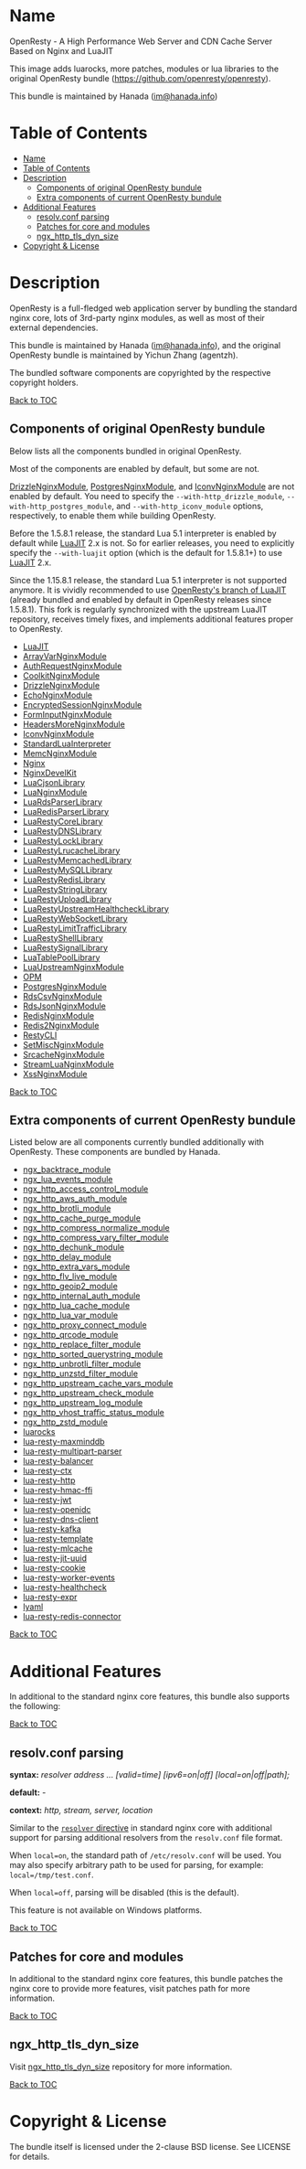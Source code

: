 Name
====

OpenResty - A High Performance Web Server and CDN Cache Server Based on Nginx and LuaJIT

This image adds luarocks, more patches, modules or lua libraries to the original OpenResty bundle (https://github.com/openresty/openresty).

This bundle is maintained by Hanada (im@hanada.info)

Table of Contents
=================

- [Name](#name)
- [Table of Contents](#table-of-contents)
- [Description](#description)
  - [Components of original OpenResty bundule](#components-of-original-openresty-bundule)
  - [Extra components of current OpenResty bundule](#extra-components-of-current-openresty-bundule)
- [Additional Features](#additional-features)
  - [resolv.conf parsing](#resolvconf-parsing)
  - [Patches for core and modules](#patches-for-core-and-modules)
  - [ngx\_http\_tls\_dyn\_size](#ngx_http_tls_dyn_size)
- [Copyright \& License](#copyright--license)

Description
===========

OpenResty is a full-fledged web application server by bundling the standard nginx core, lots of 3rd-party nginx modules, as well as most of their external dependencies.

This bundle is maintained by Hanada (im@hanada.info), and the original OpenResty bundle is maintained by Yichun Zhang (agentzh).

The bundled software components are copyrighted by the respective copyright holders.

[Back to TOC](#table-of-contents)

Components of original OpenResty bundule
--------------------

Below lists all the components bundled in original OpenResty.

Most of the components are enabled by default, but some are not.

[DrizzleNginxModule](https://openresty.org/en/drizzle-nginx-module.html), [PostgresNginxModule](https://openresty.org/en/postgres-nginx-module.html), and [IconvNginxModule](https://openresty.org/en/iconv-nginx-module.html) are not enabled by default. You need to specify the `--with-http_drizzle_module`, `--with-http_postgres_module`, and `--with-http_iconv_module` options, respectively, to enable them while building OpenResty.

Before the 1.5.8.1 release, the standard Lua 5.1 interpreter is enabled by default while [LuaJIT](https://openresty.org/en/luajit.html) 2.x is not. So for earlier releases, you need to explicitly specify the `--with-luajit` option (which is the default for 1.5.8.1+) to use [LuaJIT](https://openresty.org/en/luajit.html) 2.x.

Since the 1.15.8.1 release, the standard Lua 5.1 interpreter is not supported anymore. It is vividly recommended to use [OpenResty's branch of LuaJIT](https://github.com/openresty/luajit2) (already bundled and enabled by default in OpenResty releases since 1.5.8.1). This fork is regularly synchronized with the upstream LuaJIT repository, receives timely fixes, and implements additional features proper to OpenResty.

* [LuaJIT](https://openresty.org/en/luajit.html)
* [ArrayVarNginxModule](https://openresty.org/en/array-var-nginx-module.html)
* [AuthRequestNginxModule](https://openresty.org/en/auth-request-nginx-module.html)
* [CoolkitNginxModule](https://openresty.org/en/coolkit-nginx-module.html)
* [DrizzleNginxModule](https://openresty.org/en/drizzle-nginx-module.html)
* [EchoNginxModule](https://openresty.org/en/echo-nginx-module.html)
* [EncryptedSessionNginxModule](https://openresty.org/en/encrypted-session-nginx-module.html)
* [FormInputNginxModule](https://openresty.org/en/form-input-nginx-module.html)
* [HeadersMoreNginxModule](https://openresty.org/en/headers-more-nginx-module.html)
* [IconvNginxModule](https://openresty.org/en/iconv-nginx-module.html)
* [StandardLuaInterpreter](https://openresty.org/en/standard-lua-interpreter.html)
* [MemcNginxModule](https://openresty.org/en/memc-nginx-module.html)
* [Nginx](https://openresty.org/en/nginx.html)
* [NginxDevelKit](https://openresty.org/en/nginx-devel-kit.html)
* [LuaCjsonLibrary](https://openresty.org/en/lua-cjson-library.html)
* [LuaNginxModule](https://openresty.org/en/lua-nginx-module.html)
* [LuaRdsParserLibrary](https://openresty.org/en/lua-rds-parser-library.html)
* [LuaRedisParserLibrary](https://openresty.org/en/lua-redis-parser-library.html)
* [LuaRestyCoreLibrary](https://openresty.org/en/lua-resty-core-library.html)
* [LuaRestyDNSLibrary](https://openresty.org/en/lua-resty-dns-library.html)
* [LuaRestyLockLibrary](https://openresty.org/en/lua-resty-lock-library.html)
* [LuaRestyLrucacheLibrary](https://openresty.org/en/lua-resty-lrucache-library.html)
* [LuaRestyMemcachedLibrary](https://openresty.org/en/lua-resty-memcached-library.html)
* [LuaRestyMySQLLibrary](https://openresty.org/en/lua-resty-mysql-library.html)
* [LuaRestyRedisLibrary](https://openresty.org/en/lua-resty-redis-library.html)
* [LuaRestyStringLibrary](https://openresty.org/en/lua-resty-string-library.html)
* [LuaRestyUploadLibrary](https://openresty.org/en/lua-resty-upload-library.html)
* [LuaRestyUpstreamHealthcheckLibrary](https://openresty.org/en/lua-resty-upstream-healthcheck-library.html)
* [LuaRestyWebSocketLibrary](https://openresty.org/en/lua-resty-web-socket-library.html)
* [LuaRestyLimitTrafficLibrary](https://openresty.org/en/https://github.com/openresty/lua-resty-limit-traffic)
* [LuaRestyShellLibrary](https://openresty.org/en/https://github.com/openresty/lua-resty-shell)
* [LuaRestySignalLibrary](https://openresty.org/en/https://github.com/openresty/lua-resty-signal)
* [LuaTablePoolLibrary](https://openresty.org/en/https://github.com/openresty/lua-tablepool)
* [LuaUpstreamNginxModule](https://openresty.org/en/lua-upstream-nginx-module.html)
* [OPM](https://openresty.org/en/https://github.com/openresty/opm#readme)
* [PostgresNginxModule](https://openresty.org/en/postgres-nginx-module.html)
* [RdsCsvNginxModule](https://openresty.org/en/rds-csv-nginx-module.html)
* [RdsJsonNginxModule](https://openresty.org/en/rds-json-nginx-module.html)
* [RedisNginxModule](https://openresty.org/en/redis-nginx-module.html)
* [Redis2NginxModule](https://openresty.org/en/redis-2-nginx-module.html)
* [RestyCLI](https://openresty.org/en/resty-cli.html)
* [SetMiscNginxModule](https://openresty.org/en/set-misc-nginx-module.html)
* [SrcacheNginxModule](https://openresty.org/en/srcache-nginx-module.html)
* [StreamLuaNginxModule](https://openresty.org/en/https://github.com/openresty/stream-lua-nginx-module#readme)
* [XssNginxModule](https://openresty.org/en/xss-nginx-module.html)

[Back to TOC](#table-of-contents)

Extra components of current OpenResty bundule
--------------------

Listed below are all components currently bundled additionally with OpenResty. These components are bundled by Hanada.

* [ngx_backtrace_module](https://github.com/alibaba/tengine/tree/master/modules/ngx_backtrace_module)
* [ngx_lua_events_module](https://github.com/Kong/lua-resty-events)
* [ngx_http_access_control_module](https://git.hanada.info/hanada/ngx_http_access_control_module)
* [ngx_http_aws_auth_module](https://git.hanada.info/hanada/ngx_http_aws_auth_module)
* [ngx_http_brotli_module](https://github.com/google/ngx_brotli)
* [ngx_http_cache_purge_module](https://github.com/nginx-modules/ngx_cache_purge)
* [ngx_http_compress_normalize_module](https://git.hanada.info/hanada/ngx_http_compress_normalize_module)
* [ngx_http_compress_vary_filter_module](https://git.hanada.info/hanada/ngx_http_compress_vary_filter_module)
* [ngx_http_dechunk_module](https://git.hanada.info/hanada/ngx_http_dechunk_module)
* [ngx_http_delay_module](https://git.hanada.info/hanada/ngx_http_delay_module)
* [ngx_http_extra_vars_module](https://git.hanada.info/hanada/ngx_http_extra_vars_module)
* [ngx_http_flv_live_module](https://github.com/winshining/nginx-http-flv-module)
* [ngx_http_geoip2_module](https://github.com/leev/ngx_http_geoip2_module)
* [ngx_http_internal_auth_module](https://git.hanada.info/hanada/ngx_http_internal_auth_module)
* [ngx_http_lua_cache_module](https://github.com/AlticeLabsProjects/lua-upstream-cache-nginx-module)
* [ngx_http_lua_var_module](https://github.com/api7/lua-var-nginx-module)
* [ngx_http_proxy_connect_module](https://github.com/chobits/ngx_http_proxy_connect_module)
* [ngx_http_qrcode_module](https://github.com/soulteary/ngx_http_qrcode_module)
* [ngx_http_replace_filter_module](https://github.com/openresty/replace-filter-nginx-module)
* [ngx_http_sorted_querystring_module](https://git.hanada.info/hanada/ngx_http_sorted_querystring_module)
* [ngx_http_unbrotli_filter_module](https://git.hanada.info/hanada/ngx_http_unbrotli_filter_module)
* [ngx_http_unzstd_filter_module](https://git.hanada.info/hanada/ngx_http_unzstd_filter_module)
* [ngx_http_upstream_cache_vars_module](https://git.hanada.info/hanada/ngx_http_upstream_cache_vars_module)
* [ngx_http_upstream_check_module](https://github.com/yaoweibin/nginx_upstream_check_module)
* [ngx_http_upstream_log_module](https://git.hanada.info/hanada/ngx_http_upstream_log_module)
* [ngx_http_vhost_traffic_status_module](https://github.com/vozlt/nginx-module-vts)
* [ngx_http_zstd_module](https://git.hanada.info/hanada/ngx_http_zstd_module)
* [luarocks](https://luarocks.org/)
* [lua-resty-maxminddb](https://git.hanada.info/hanada/lua-resty-maxminddb)
* [lua-resty-multipart-parser](https://github.com/agentzh/lua-resty-multipart-parser)
* [lua-resty-balancer](https://github.com/openresty/lua-resty-balancer)
* [lua-resty-ctx](https://github.com/Kong/kong/blob/master/kong/resty/ctx.lua)
* [lua-resty-http](https://luarocks.org/modules/pintsized/lua-resty-http)
* [lua-resty-hmac-ffi](https://luarocks.org/modules/jkeys089/lua-resty-hmac-ffi)
* [lua-resty-jwt](https://luarocks.org/modules/cdbattags/lua-resty-jwt)
* [lua-resty-openidc](https://luarocks.org/modules/hanszandbelt/lua-resty-openidc)
* [lua-resty-dns-client](https://luarocks.org/modules/membphis/api7-lua-resty-dns-client)
* [lua-resty-kafka](https://luarocks.org/modules/doujiang24/lua-resty-kafka)
* [lua-resty-template](https://luarocks.org/modules/bungle/lua-resty-template)
* [lua-resty-mlcache](https://luarocks.org/modules/thibaultcha/lua-resty-mlcache)
* [lua-resty-jit-uuid](https://luarocks.org/modules/thibaultcha/lua-resty-jit-uuid)
* [lua-resty-cookie](https://luarocks.org/modules/utix/lua-resty-cookie)
* [lua-resty-worker-events](https://luarocks.org/modules/kong/lua-resty-worker-events)
* [lua-resty-healthcheck](https://luarocks.org/modules/kong/lua-resty-healthcheck)
* [lua-resty-expr](https://luarocks.org/modules/membphis/lua-resty-expr)
* [lyaml](https://luarocks.org/modules/gvvaughan/lyaml)
* [lua-resty-redis-connector](https://luarocks.org/modules/pintsized/lua-resty-redis-connector)

[Back to TOC](#table-of-contents)

Additional Features
===================

In additional to the standard nginx core features, this bundle also supports the following:

[Back to TOC](#table-of-contents)

resolv.conf parsing
--------------------

**syntax:** *resolver address ... [valid=time] [ipv6=on|off] [local=on|off|path];*

**default:** *-*

**context:** *http, stream, server, location*

Similar to the [`resolver` directive](https://nginx.org/en/docs/http/ngx_http_core_module.html#resolver)
in standard nginx core with additional support for parsing additional resolvers from the `resolv.conf` file
format.

When `local=on`, the standard path of `/etc/resolv.conf` will be used. You may also specify arbitrary
path to be used for parsing, for example: `local=/tmp/test.conf`.

When `local=off`, parsing will be disabled (this is the default).

This feature is not available on Windows platforms.

[Back to TOC](#table-of-contents)

Patches for core and modules
--------------------

In additional to the standard nginx core features, this bundle patches the nginx core to provide more features, visit patches path for more information.

[Back to TOC](#table-of-contents)

ngx_http_tls_dyn_size
--------------------

Visit [ngx_http_tls_dyn_size](https://github.com/nginx-modules/ngx_http_tls_dyn_size) repository for more information.

[Back to TOC](#table-of-contents)


Copyright & License
===========

The bundle itself is licensed under the 2-clause BSD license. See LICENSE for details.
